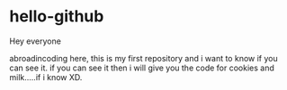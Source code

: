 # hello-github

Hey everyone

abroadincoding here, this is my first repository and i want to know if you can see it.
if you can see it then i will give you the code for cookies and milk.....if i know XD.
